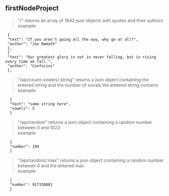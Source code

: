 ## firstNodeProject

> "/" returns an array of 1642 json objects with quotes and their authors  
 example: 
 ```
  {
  "text": "If you aren't going all the way, why go at all?",
  "author": "Joe Namath"
  },
  {
  "text": "Our greatest glory is not in never falling, but in rising every time we fall.",
  "author": "Confucius"
  },
```

> "/api/count-vowels/:string" returns a json object containing the entered string and the number of vocals the entered string contains  
example: 
```
  {
  "text": "some string here",
  "vowels": 5
  }
```

> "/api/random" returns a json object containing a random number between 0 and 1023  
example: 
```
  {
  "number": 194
  }
```

> "/api/random/:max" returns a json object containing a random number between 0 and the entered max  
example: 
```
  {
  "number": 917330801
  }
```
